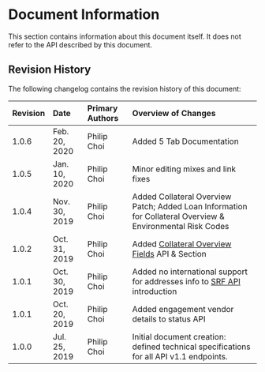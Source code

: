 # Document Information

This section contains information about this document itself.
It does not refer to the API described by this document.

## Revision History

The following changelog contains the revision history of this document:

| Revision | Date | Primary Authors | Overview of Changes |
| :--- | :--- | :--- | :--- |
| 1.0.6 | Feb. 20, 2020 | Philip Choi | Added 5 Tab Documentation |
| 1.0.5 | Jan. 10, 2020 | Philip Choi | Minor editing mixes and link fixes |
| 1.0.4 | Nov. 30, 2019 | Philip Choi | Added Collateral Overview Patch; Added Loan Information for Collateral Overview & Environmental Risk Codes |
| 1.0.2 | Oct. 31, 2019 | Philip Choi | Added [Collateral Overview Fields](api-list/srf-fields-co-api.md) API & Section |
| 1.0.1 | Oct. 30, 2019 | Philip Choi | Added no international support for addresses info to [SRF API](api-list/srf-api.md) introduction |
| 1.0.1 | Oct. 20, 2019 | Philip Choi | Added engagement vendor details to status API |
| 1.0.0 | Jul. 25, 2019 | Philip Choi | Initial document creation: defined technical specifications for all API v1.1 endpoints. |
